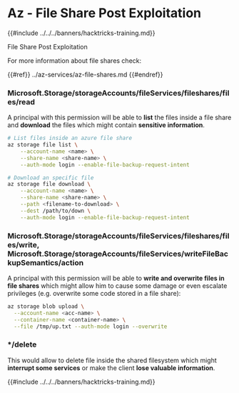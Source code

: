 # Az - File Share Post Exploitation

{{#include ../../../banners/hacktricks-training.md}}

File Share Post Exploitation

For more information about file shares check:

{{#ref}}
../az-services/az-file-shares.md
{{#endref}}

### Microsoft.Storage/storageAccounts/fileServices/fileshares/files/read

A principal with this permission will be able to **list** the files inside a file share and **download** the files which might contain **sensitive information**.

```bash
# List files inside an azure file share
az storage file list \
    --account-name <name> \
    --share-name <share-name> \
    --auth-mode login --enable-file-backup-request-intent

# Download an specific file
az storage file download \
    --account-name <name> \
    --share-name <share-name> \
    --path <filename-to-download> \
    --dest /path/to/down \
    --auth-mode login --enable-file-backup-request-intent
```

### Microsoft.Storage/storageAccounts/fileServices/fileshares/files/write, Microsoft.Storage/storageAccounts/fileServices/writeFileBackupSemantics/action

A principal with this permission will be able to **write and overwrite files in file shares** which might allow him to cause some damage or even escalate privileges (e.g. overwrite some code stored in a file share):

```bash
az storage blob upload \
  --account-name <acc-name> \
  --container-name <container-name> \
  --file /tmp/up.txt --auth-mode login --overwrite
```

### \*/delete

This would allow to delete file inside the shared filesystem which might **interrupt some services** or make the client **lose valuable information**.

{{#include ../../../banners/hacktricks-training.md}}




